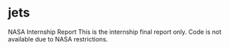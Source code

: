 # jets
NASA Internship Report
This is the internship final report only. Code is not available due to NASA restrictions.
